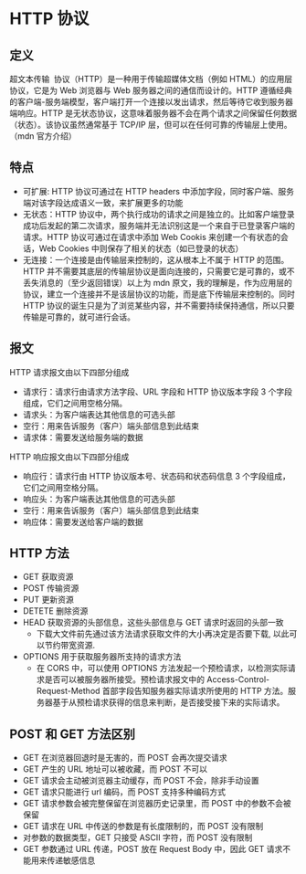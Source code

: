 # HTTP 协议

## 定义

超文本传输 ​​ 协议（HTTP）是一种用于传输超媒体文档（例如 HTML）的应用层协议，它是为 Web 浏览器与 Web 服务器之间的通信而设计的。HTTP 遵循经典的客户端-服务端模型，客户端打开一个连接以发出请求，然后等待它收到服务器端响应。HTTP 是无状态协议，这意味着服务器不会在两个请求之间保留任何数据（状态）。该协议虽然通常基于 TCP/IP 层，但可以在任何可靠的传输层上使用。（mdn 官方介绍）

## 特点

- 可扩展: HTTP 协议可通过在 HTTP headers 中添加字段，同时客户端、服务端对该字段达成语义一致，来扩展更多的功能
- 无状态：HTTP 协议中，两个执行成功的请求之间是独立的。比如客户端登录成功后发起的第二次请求，服务端并无法识别这是一个来自于已登录客户端的请求。HTTP 协议可通过在请求中添加 Web Cookis 来创建一个有状态的会话，Web Cookies 中则保存了相关的状态（如已登录的状态）
- 无连接：一个连接是由传输层来控制的，这从根本上不属于 HTTP 的范围。HTTP 并不需要其底层的传输层协议是面向连接的，只需要它是可靠的，或不丢失消息的（至少返回错误）以上为 mdn 原文，我的理解是，作为应用层的协议，建立一个连接并不是该层协议的功能，而是底下传输层来控制的。同时 HTTP 协议的诞生只是为了浏览某些内容，并不需要持续保持通信，所以只要传输是可靠的，就可进行会话。

## 报文

HTTP 请求报文由以下四部分组成

- 请求行：请求行由请求方法字段、URL 字段和 HTTP 协议版本字段 3 个字段组成，它们之间用空格分隔。
- 请求头：为客户端表达其他信息的可选头部
- 空行：用来告诉服务（客户）端头部信息到此结束
- 请求体：需要发送给服务端的数据

HTTP 响应报文由以下四部分组成

- 响应行：请求行由 HTTP 协议版本号、状态码和状态码信息 3 个字段组成，它们之间用空格分隔。
- 响应头：为客户端表达其他信息的可选头部
- 空行：用来告诉服务（客户）端头部信息到此结束
- 响应体：需要发送给客户端的数据

## HTTP 方法

- GET 获取资源
- POST 传输资源
- PUT 更新资源
- DETETE 删除资源
- HEAD 获取资源的头部信息，这些头部信息与 GET 请求时返回的头部一致
  - 下载大文件前先通过该方法请求获取文件的大小再决定是否要下载, 以此可以节约带宽资源.
- OPTIONS 用于获取服务器所支持的请求方法
  - 在 CORS 中，可以使用 OPTIONS 方法发起一个预检请求，以检测实际请求是否可以被服务器所接受。预检请求报文中的 Access-Control-Request-Method 首部字段告知服务器实际请求所使用的 HTTP 方法。服务器基于从预检请求获得的信息来判断，是否接受接下来的实际请求。

## POST 和 GET 方法区别

- GET 在浏览器回退时是无害的，而 POST 会再次提交请求
- GET 产生的 URL 地址可以被收藏，而 POST 不可以
- GET 请求会主动被浏览器主动缓存，而 POST 不会，除非手动设置
- GET 请求只能进行 url 编码，而 POST 支持多种编码方式
- GET 请求参数会被完整保留在浏览器历史记录里，而 POST 中的参数不会被保留
- GET 请求在 URL 中传送的参数是有长度限制的，而 POST 没有限制
- 对参数的数据类型，GET 只接受 ASCII 字符，而 POST 没有限制
- GET 参数通过 URL 传递，POST 放在 Request Body 中，因此 GET 请求不能用来传递敏感信息
